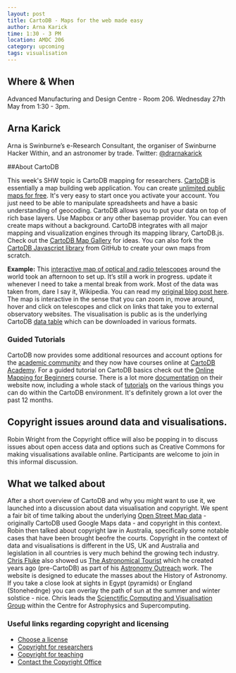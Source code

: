 ```yaml
---
layout: post
title: CartoDB - Maps for the web made easy
author: Arna Karick
time: 1:30 - 3 PM
location: AMDC 206
category: upcoming
tags: visualisation
---
```


## Where & When

Advanced Manufacturing and Design Centre - Room 206. Wednesday 27th May from 1:30 - 3pm.

## Arna Karick
Arna is Swinburne’s e-Research Consultant, the organiser of Swinburne Hacker Within, and an astronomer by trade. Twitter: [@drarnakarick](https://twitter.com/drarnakarick)

##About CartoDB 

This week's SHW topic is CartoDB mapping for researchers. [CartoDB](https://cartodb.com) is essentially a map building web application. You can create [unlimited public maps for free](https://cartodb.com/pricing-features). It's very easy to start once you activate your account.   You just need to be able to manipulate spreadsheets and have a basic understanding of geocoding. CartoDB allows you to put your data on top of rich base layers. Use Mapbox or any other basemap provider. You can even create maps without a background. CartoDB integrates with all major mapping and visualization engines through its mapping library, CartoDB.js. Check out the [CartoDB Map Gallery](https://cartodb.com/gallery/) for ideas. You can also fork the [CartoDB Javascript library](https://github.com/CartoDB/cartodb.js/) from GitHub to create your own maps from scratch.

**Example:** This [interactive map of optical and radio telescopes](http://drarnakarick.cartodb.com/viz/9eefe1ba-179b-11e4-af10-0e10bcd91c2b/public_map?title=true&description=true&search=false&shareable=true&cartodb_logo=true&layer_selector=false&legends=true&scrollwheel=true&fullscreen=true&sublayer_options=1&sql=&zoom=2&center_lat=25.77189348043032&center_lon=0) around the world took an afternoon to set up. It’s still a work in progress. update it whenever I need to take a mental break from work. Most of the data was taken from, dare I say it, Wikipedia. You can read my [original blog post here](https://chasingtelescopes.wordpress.com/2014/07/24/my-very-own-hack-day-mapping-for-researchers/). The map is interactive in the sense that you can zoom in, move around, hover and click on telescopes and click on links that take you to external observatory websites. The visualisation is public as is the underlying CartoDB [data table](http://drarnakarick.cartodb.com/tables/telescopes_around_the_world/public) which can be downloaded in various formats.

### Guided Tutorials ###
CartoDB now provides some additional resources and account options for the [academic community](https://cartodb.com/industries/education-and-research/) and they now have courses online at [CartoDB Academy](http://academy.cartodb.com). For a guided tutorial on CartoDB basics check out the [Online Mapping for Beginners](http://academy.cartodb.com/courses/01-beginners-course.html) course. There is a lot more [documentation](https://cartodb.com/docs/) on their website now, including a whole stack of [tutorials](http://docs.cartodb.com/tutorials.html) on the various things you can do within the CartoDB environment. It's definitely grown a lot over the past 12 months.

## Copyright issues around data and visualisations.

Robin Wright from the Copyright office will also be popping in to discuss issues about open access data and options such as Creative Commons for making visualisations available online. Participants are welcome to join in this informal discussion.

## What we talked about ##

After a short overview of CartoDB and why you might want to use it, we launched into a discussion about data visualisation and copyright. We spent a fair bit of time talking about the underlying [Open Street Map data](https://www.openstreetmap.org) - originally CartoDB used Google Maps data - and copyright in this context. Robin then talked about copyright law in Australia, specifically some notable cases that have been brought beofre the courts. Copyright in the context of data and visualisations is different in the US, UK and Australia and legislation in all countries is very much behind the growing tech industry. [Chris Fluke](http://astronomy.swin.edu.au/staff/cfluke.html) also showed us [The Astronomical Tourist](http://astronomy.swin.edu.au/~cfluke/tourist/) which he created years ago (pre-CartoDB) as part of his [Astronomy Outreach](http://astronomy.swin.edu.au/outreach/) work. The website is designed to educate the masses about the History of Astronomy. If you take a close look at sights in Egypt (pyramids) or England (Stonehednge) you can overlay the path of sun at the summer and winter solstice - nice. Chris leads the [Scienctific Computing and Visualisation Group](http://astronomy.swin.edu.au/scivis/) within the Centre for Astrophysics and Supercomputing. 

### Useful links regarding copyright and licensing ###

* [Choose a license](http://choosealicense.com)
* [Copyright for researchers](http://www.swinburne.edu.au/copyright/researchers/)
* [Copyright for teaching](http://www.swinburne.edu.au/copyright/teaching/)
* [Contact the Copyright Office](http://www.swinburne.edu.au/copyright/contact/)


